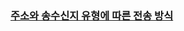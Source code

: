 ### [주소와 송수신지 유형에 따른 전송 방식](https://www.inflearn.com/courses/lecture?courseId=335940&unitId=261902&subtitleLanguage=ko)